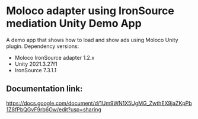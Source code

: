# Moloco adapter using IronSource mediation Unity Demo App

A demo app that shows how to load and show ads using Moloco Unity plugin.
Dependency versions:
- Moloco IronSource adapter 1.2.x
- Unity 2021.3.27f1
- IronSource 7.3.1.1 

## Documentation link:
https://docs.google.com/document/d/1Um9WN1X5UgMG_ZwthEX9jaZKpPb1Z8fPbQGvF9rb6Ow/edit?usp=sharing

